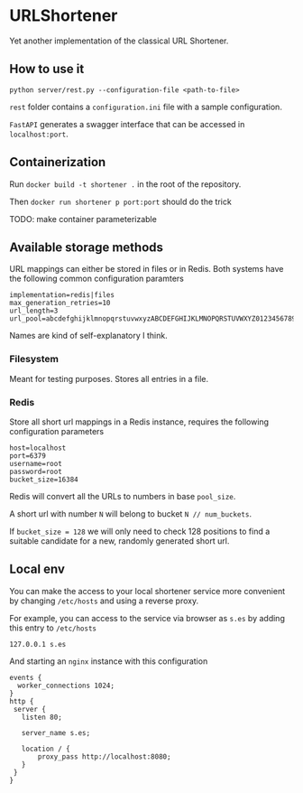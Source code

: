 # URLShortener
Yet another implementation of the classical URL Shortener.

## How to use it
```
python server/rest.py --configuration-file <path-to-file>
```
`rest` folder contains a `configuration.ini` file with a sample configuration.

`FastAPI` generates a swagger interface that can be accessed in `localhost:port`. 

## Containerization
Run `docker build -t shortener .` in the root of the repository.

Then `docker run shortener p port:port` should do the trick

TODO: make container parameterizable

## Available storage methods

URL mappings can either be stored in files or in Redis. Both systems have the following common configuration paramters

```
implementation=redis|files
max_generation_retries=10
url_length=3
url_pool=abcdefghijklmnopqrstuvwxyzABCDEFGHIJKLMNOPQRSTUVWXYZ0123456789
```

Names are kind of self-explanatory I think.

### Filesystem
Meant for testing purposes. Stores all entries in a file.

### Redis
Store all short url mappings in a Redis instance, requires the following configuration parameters
```
host=localhost
port=6379
username=root
password=root
bucket_size=16384
```
Redis will convert all the URLs to numbers in base `pool_size`.

A short url with number `N` will belong to bucket `N // num_buckets`.

If `bucket_size = 128` we will only need to check 128 positions to find a suitable candidate for a new, randomly generated short url.



## Local env
You can make the access to your local shortener service more convenient by changing `/etc/hosts` and using a reverse proxy.

For example, you can access to the service via browser as `s.es` by adding this entry to `/etc/hosts`

```
127.0.0.1 s.es
```

And starting an `nginx` instance with this configuration

```
events {
  worker_connections 1024;
}
http {
 server {
   listen 80;

   server_name s.es;
 
   location / {
       proxy_pass http://localhost:8080;
   }
 }
}
```